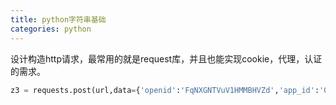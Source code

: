 ```yaml
---
title: python字符串基础
categories: python
---
```

设计构造http请求，最常用的就是request库，并且也能实现cookie，代理，认证的需求。
```python
z3 = requests.post(url,data={'openid':'FqNXGNTVuV1HMMBHVZd','app_id':'0002000600020024'})
```